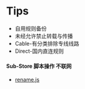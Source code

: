 # Tips
* 自用规则备份
* 未经允许禁止转载与传播
* Cable-有分类排除专线线路
* Direct-国内直连规则

#### Sub-Store 脚本操作 不联网
* [rename.js](https://raw.githubusercontent.com/Baklng/Openclash/refs/heads/main/rename.js)

